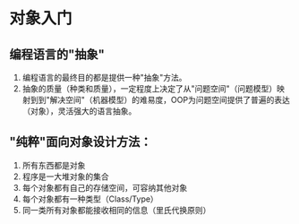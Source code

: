 # 对象入门
## 编程语言的"抽象"
1. 编程语言的最终目的都是提供一种"抽象"方法。
2. 抽象的质量（种类和质量），一定程度上决定了从"问题空间"（问题模型）映射到到"解决空间"（机器模型）的难易度，OOP为问题空间提供了普遍的表达（对象），灵活强大的语言抽象。

## "纯粹"面向对象设计方法：
1. 所有东西都是对象
2. 程序是一大堆对象的集合
3. 每个对象都有自己的存储空间，可容纳其他对象
4. 每个对象都有一种类型（Class/Type）
5. 同一类所有对象都能接收相同的信息（里氏代换原则）

## 
